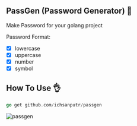 ## PassGen (Password Generator) 🔑
Make Password for your golang project

Password Format:
- [x] lowercase
- [X] uppercase
- [x] number
- [x] symbol

## How To Use 👌
```go
go get github.com/ichsanputr/passgen
```
![passgen](https://i.ibb.co/m0kHCvt/passgen.png)
